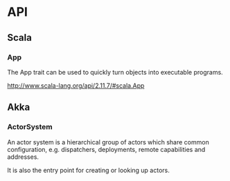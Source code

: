 # API

## Scala

### App 

The App trait can be used to quickly turn objects into executable programs.

http://www.scala-lang.org/api/2.11.7/#scala.App

## Akka

### ActorSystem

An actor system is a hierarchical group of actors which share common configuration, e.g. dispatchers, deployments, remote capabilities and addresses. 

It is also the entry point for creating or looking up actors.